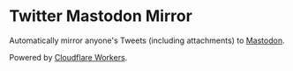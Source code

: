 # Twitter Mastodon Mirror

Automatically mirror anyone's Tweets (including attachments) to [Mastodon](https://joinmastodon.org/).

Powered by [Cloudflare Workers](https://workers.cloudflare.com/).
